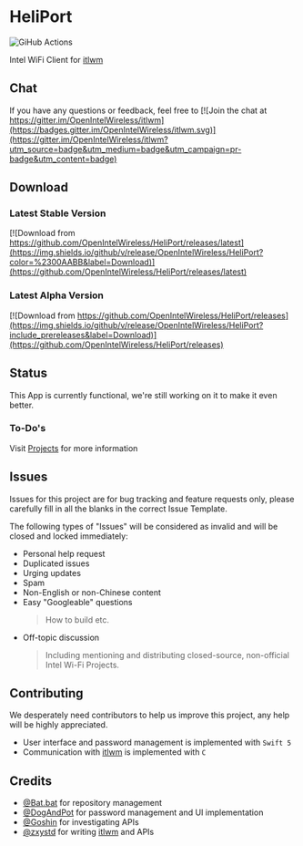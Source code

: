 # HeliPort

![GiHub Actions](https://github.com/zxystd/HeliPort/workflows/Build%20and%20Test/badge.svg?branch=master)

Intel WiFi Client for [itlwm](https://github.com/zxystd/itlwm)

## Chat

If you have any questions or feedback, feel free to [![Join the chat at https://gitter.im/OpenIntelWireless/itlwm](https://badges.gitter.im/OpenIntelWireless/itlwm.svg)](https://gitter.im/OpenIntelWireless/itlwm?utm_source=badge&utm_medium=badge&utm_campaign=pr-badge&utm_content=badge)

## Download

### Latest Stable Version

[![Download from https://github.com/OpenIntelWireless/HeliPort/releases/latest](https://img.shields.io/github/v/release/OpenIntelWireless/HeliPort?color=%2300AABB&label=Download)](https://github.com/OpenIntelWireless/HeliPort/releases/latest)

### Latest Alpha Version

[![Download from https://github.com/OpenIntelWireless/HeliPort/releases](https://img.shields.io/github/v/release/OpenIntelWireless/HeliPort?include_prereleases&label=Download)](https://github.com/OpenIntelWireless/HeliPort/releases)

## Status

This App is currently functional, we're still working on it to make it even better.

### To-Do's

Visit [Projects](https://github.com/zxystd/HeliPort/projects) for more information

## Issues

Issues for this project are for bug tracking and feature requests only, please carefully fill in all the blanks in the correct Issue Template.

The following types of "Issues" will be considered as invalid and will be closed and locked immediately:

- Personal help request
- Duplicated issues
- Urging updates
- Spam
- Non-English or non-Chinese content
- Easy "Googleable" questions
  > How to build etc.
- Off-topic discussion
  > Including mentioning and distributing closed-source, non-official Intel Wi-Fi Projects.

## Contributing

We desperately need contributors to help us improve this project, any help will be highly appreciated.

- User interface and password management is implemented with `Swift 5`
- Communication with [itlwm](https://github.com/zxystd/itlwm) is implemented with `C`

## Credits

- [@Bat.bat](https://github.com/williambj1) for repository management
- [@DogAndPot](https://github.com/DogAndPot) for password management and UI implementation
- [@Goshin](https://github.com/Goshin) for investigating APIs
- [@zxystd](https://github.com/zxystd) for writing [itlwm](https://github.com/zxystd/itlwm) and APIs
